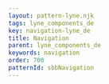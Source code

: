 ```yaml
---
layout: pattern-lyne.njk
tags: lyne_components_de
key: navigation-lyne_de
title: Navigation
parent: lyne_components_de
keywords: navigation
order: 700
patternId: sbbNavigation
---
```

